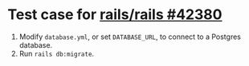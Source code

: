 # Test case for [rails/rails #42380](https://github.com/rails/rails/issues/42380)

1. Modify `database.yml`, or set `DATABASE_URL`, to connect to a Postgres database.
2. Run `rails db:migrate`.
